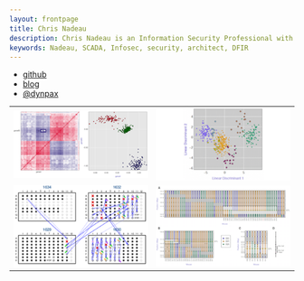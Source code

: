 ```yaml
---
layout: frontpage
title: Chris Nadeau
description: Chris Nadeau is an Information Security Professional with focusses on Cyber Incident Response, Security Architecture, and SCADA/ICS security
keywords: Nadeau, SCADA, Infosec, security, architect, DFIR
---
```


<div class="navbar">
  <div class="navbar-inner">
      <ul class="nav">
          <li><a href="https://github.com/dynamicparallax">github</a></li>
          <li><a href="https://dynamicparallax.wordpress.com/">blog</a></li>
          <li><a href="https://twitter.com/dynpax">@dynpax</a></li>
      </ul>
  </div>
</div>

<table class="wide">
<tr>
  <td class="left">
    <a href="pages/publpics/iplotCorr.html">
        <img src="assets/publpics/iplotCorr.png" alt="Penetration Testing" title="Penetration Testing"/>
    </a>
  </td>
  <td class="right">
    <a href="pages/statictree.html">
        <img src="assets/publpics/tian2016_fig4.png" alt="Incident Response Process" title="Incident Response"/>
    </a>
  </td>
</tr>
<tr>
  <td class="left">
    <a href="pages/test2.html">
        <img src="assets/publpics/samplemixups_fig7.png" alt="OSINT" title="OSINT"/>
    </a>
  </td>
  <td class="right">
    <a href="pages/test3.html">
        <img src="assets/publpics/isletc6_fig4.png" alt="Malware" title="Malware"/>
    </a>
  </td>
</tr>
</table>
